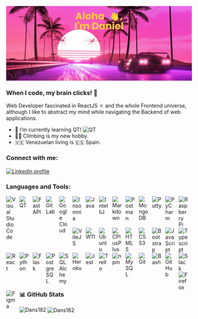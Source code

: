 <img src="/banner.png" align="center" alt="Dans182 GitHub README header image">

### When I code, my brain clicks! 🧠

Web Developer fascinated in ReactJS ⚛️ and the whole Frontend universe, although I like to abstract my mind while navigating the Backend of web applications. 

- 🌱 I’m currently learning QT! <img alt="QT" width="26px" src="https://cdn.jsdelivr.net/gh/devicons/devicon/icons/qt/qt-original.svg" style="padding-right:10px;" />
- 🧗‍♂️ Climbing is my new hobby.
- 🇻🇪 Venezuelan living is 🇪🇸 Spain.

<h3 align="left">Connect with me:</h3>
<p align="left">
<a href="https://www.linkedin.com/in/danielgaiteiro/" target="blank"><img align="center"  width="26px" src="https://cdn.jsdelivr.net/gh/devicons/devicon/icons/linkedin/linkedin-original.svg" alt="Linkedin profile"/></a>
</p>

### Languages and Tools:

<img align="left" alt="Visual Studio Code" width="26px" src="https://cdn.jsdelivr.net/gh/devicons/devicon/icons/vscode/vscode-original.svg" style="padding-right:10px;" />
<img align="left" alt="QT" width="26px" src="https://cdn.jsdelivr.net/gh/devicons/devicon/icons/qt/qt-original.svg" style="padding-right:10px;" />
<img align="left" alt="FastAPI" width="26px" src="https://cdn.jsdelivr.net/gh/devicons/devicon/icons/fastapi/fastapi-original.svg" style="padding-right:10px;" />
<img align="left" alt="GitLab" width="26px" src="https://cdn.jsdelivr.net/gh/devicons/devicon@latest/icons/gitlab/gitlab-original.svg" style="padding-right:10px;" />
<img align="left" alt="Google Cloud" width="26px" src="https://cdn.jsdelivr.net/gh/devicons/devicon@latest/icons/googlecloud/googlecloud-original.svg" style="padding-right:10px;" />

<img align="left" alt="Insomnia" width="26px" src="https://cdn.jsdelivr.net/gh/devicons/devicon@latest/icons/insomnia/insomnia-original.svg" style="padding-right:10px;" />
<img align="left" alt="Java" width="26px" src="https://cdn.jsdelivr.net/gh/devicons/devicon@latest/icons/java/java-original-wordmark.svg" style="padding-right:10px;" />
<img align="left" alt="IntelliJ" width="26px" src="https://cdn.jsdelivr.net/gh/devicons/devicon@latest/icons/intellij/intellij-original.svg" style="padding-right:10px;" />
<img align="left" alt="Markdown" width="26px" src="https://cdn.jsdelivr.net/gh/devicons/devicon@latest/icons/markdown/markdown-original.svg" style="padding-right:10px;" />
<img align="left" alt="Postman" width="26px" src="https://cdn.jsdelivr.net/gh/devicons/devicon@latest/icons/postman/postman-original.svg" style="padding-right:10px;" />
<img align="left" alt="MongoDB" width="26px" src="https://cdn.jsdelivr.net/gh/devicons/devicon@latest/icons/mongodb/mongodb-original.svg" style="padding-right:10px;" />
<img align="left" alt="Putty" width="26px" src="https://cdn.jsdelivr.net/gh/devicons/devicon@latest/icons/putty/putty-original.svg" style="padding-right:10px;" />
<img align="left" alt="PyCharm" width="26px" src="https://cdn.jsdelivr.net/gh/devicons/devicon@latest/icons/pycharm/pycharm-original.svg" style="padding-right:10px;" />
<img align="left" alt="Raspberry Pi" width="26px" src="https://cdn.jsdelivr.net/gh/devicons/devicon@latest/icons/raspberrypi/raspberrypi-original.svg" style="padding-right:10px;" />
<img align="left" alt="ViteJS" width="26px" src="https://cdn.jsdelivr.net/gh/devicons/devicon@latest/icons/vitejs/vitejs-original.svg" style="padding-right:10px;" />
<img align="left" alt="W11" width="26px" src="https://cdn.jsdelivr.net/gh/devicons/devicon@latest/icons/windows11/windows11-original.svg" style="padding-right:10px;" />
<img align="left" alt="Ubuntu" width="26px" src="https://cdn.jsdelivr.net/gh/devicons/devicon/icons/ubuntu/ubuntu-plain-wordmark.svg" style="padding-right:10px;" />
<img align="left" alt="CPlusPlus" width="26px" src="https://cdn.jsdelivr.net/gh/devicons/devicon/icons/cplusplus/cplusplus-original.svg" style="padding-right:10px;" />      
<img align="left" alt="HTML5" width="26px" src="https://cdn.jsdelivr.net/gh/devicons/devicon/icons/html5/html5-original.svg" style="padding-right:10px;" />
<img align="left" alt="CSS3" width="26px" src="https://cdn.jsdelivr.net/gh/devicons/devicon/icons/css3/css3-original.svg" style="padding-right:10px;" />
<img align="left" alt="Bootstrap" width="26px" src="https://cdn.jsdelivr.net/gh/devicons/devicon/icons/bootstrap/bootstrap-original.svg" style="padding-right:10px;" />
<img align="left" alt="JavaScript" width="26px" src="https://cdn.jsdelivr.net/gh/devicons/devicon/icons/javascript/javascript-original.svg" style="padding-right:10px;" />
<img align="left" alt="Typescript" width="26px" src="https://cdn.jsdelivr.net/gh/devicons/devicon/icons/typescript/typescript-original.svg" style="padding-right:10px;" />
<img align="left" alt="React" width="26px" src="https://cdn.jsdelivr.net/gh/devicons/devicon/icons/react/react-original.svg" style="padding-right:10px;" />
<img align="left" alt="Python" width="26px" src="https://cdn.jsdelivr.net/gh/devicons/devicon/icons/python/python-original.svg" style="padding-right:10px;" />
<img align="left" alt="Flask" width="26px" src="https://cdn.jsdelivr.net/gh/devicons/devicon/icons/flask/flask-original.svg" style="padding-right:10px;" />
<img align="left" alt="PostgreSQL" width="26px" src="https://cdn.jsdelivr.net/gh/devicons/devicon/icons/postgresql/postgresql-original.svg" style="padding-right:10px;" />
<img align="left" alt="SQLAlchemy" width="26px" src="https://cdn.jsdelivr.net/gh/devicons/devicon/icons/sqlalchemy/sqlalchemy-original.svg" style="padding-right:10px;" />
<img align="left" alt="Heroku" width="26px" src="https://cdn.jsdelivr.net/gh/devicons/devicon/icons/heroku/heroku-plain-wordmark.svg" style="padding-right:10px;" />
<img align="left" alt="Jest" width="26px" src="https://cdn.jsdelivr.net/gh/devicons/devicon/icons/jest/jest-plain.svg" style="padding-right:10px;" />
<img align="left" alt="Trello" width="26px" src="https://cdn.jsdelivr.net/gh/devicons/devicon/icons/trello/trello-plain.svg" style="padding-right:10px;" />
<img align="left" alt="npm" width="26px" src="https://cdn.jsdelivr.net/gh/devicons/devicon/icons/npm/npm-original-wordmark.svg" style="padding-right:10px;" />
<img align="left" alt="MySQL" width="26px" src="https://cdn.jsdelivr.net/gh/devicons/devicon/icons/mysql/mysql-original.svg" style="padding-right:10px;" />
<img align="left" alt="Git" width="26px" src="https://cdn.jsdelivr.net/gh/devicons/devicon/icons/git/git-original.svg" style="padding-right:10px;" />
<img align="left" alt="Bash" width="26px" src="https://cdn.jsdelivr.net/gh/devicons/devicon/icons/bash/bash-original.svg" style="padding-right:10px;" />
<img align="left" alt="GitHub" width="26px" src="https://user-images.githubusercontent.com/3369400/139447912-e0f43f33-6d9f-45f8-be46-2df5bbc91289.png" style="padding-right:10px;" />
<img align="left" alt="Slack" width="26px" src="https://cdn.jsdelivr.net/gh/devicons/devicon/icons/slack/slack-original.svg" style="padding-right:10px;" />
<img align="left" alt="Firefox" width="26px" src="https://cdn.jsdelivr.net/gh/devicons/devicon/icons/firefox/firefox-original.svg" style="padding-right:10px;" />
<img align="left" alt="Figma" width="26px" src="https://cdn.jsdelivr.net/gh/devicons/devicon/icons/figma/figma-original.svg" style="padding-right:10px;" />

<br />
<br />
<br />

### 📊 GitHub Stats

<p><img align="left" src="https://github-readme-stats.vercel.app/api/top-langs?username=Dans182&theme=nord&show_icons=true&locale=en&layout=compact" alt="Dans182" /></p>
<p>&nbsp;<img align="center" src="https://github-readme-stats.vercel.app/api?username=Dans182&theme=nord&show_icons=true&locale=en" alt="Dans182" /></p>

<!--
**Dans182/Dans182** is a ✨ _special_ ✨ repository because its `README.md` (this file) appears on your GitHub profile.

Here are some ideas to get you started:

- 🔭 I’m currently working on ...
- 🌱 I’m currently learning ...
- 👯 I’m looking to collaborate on ...
- 🤔 I’m looking for help with ...
- 💬 Ask me about ...
- 📫 How to reach me: ...
- 😄 Pronouns: ...
- ⚡ Fun fact: ...
-->

